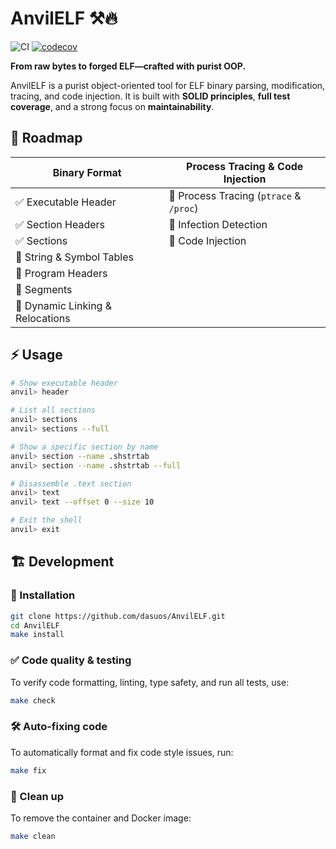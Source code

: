 # AnvilELF ⚒️🔥

![CI](https://github.com/Dasuos/AnvilELF/actions/workflows/ci.yml/badge.svg)
[![codecov](https://codecov.io/gh/dasuos/AnvilELF/graph/badge.svg?token=VGJ51NS4HK)](https://codecov.io/gh/dasuos/AnvilELF)

**From raw bytes to forged ELF—crafted with purist OOP.**

AnvilELF is a purist object-oriented tool for ELF binary parsing, modification, tracing, and code injection. It is built with **SOLID principles**, **full test coverage**, and a strong focus on **maintainability**.

## 🚀 Roadmap 

|  **Binary Format**               |  **Process Tracing & Code Injection**   |
|----------------------------------|-----------------------------------------|
| ✅ Executable Header              | 🔄 Process Tracing (`ptrace` & `/proc`) |
| ✅ Section Headers                | 🔄 Infection Detection                  |
| ✅ Sections                      | 🔄 Code Injection                       |
| 🔄 String & Symbol Tables        |                                         |
| 🔄 Program Headers               |                                         |
| 🔄 Segments                      |                                         |
| 🔄 Dynamic Linking & Relocations |                                         |


## ⚡ Usage

```sh
# Show executable header
anvil> header

# List all sections
anvil> sections
anvil> sections --full

# Show a specific section by name
anvil> section --name .shstrtab
anvil> section --name .shstrtab --full

# Disassemble .text section
anvil> text
anvil> text --offset 0 --size 10

# Exit the shell
anvil> exit
```

## 🏗 Development

### 🐍 Installation 
```sh
git clone https://github.com/dasuos/AnvilELF.git
cd AnvilELF
make install
```

### ✅ Code quality & testing 
To verify code formatting, linting, type safety, and run all tests, use:
```sh
make check
```

### 🛠️ Auto-fixing code 
To automatically format and fix code style issues, run:
```sh
make fix
```

### 🧹 Clean up 
To remove the container and Docker image:
```sh
make clean
```
